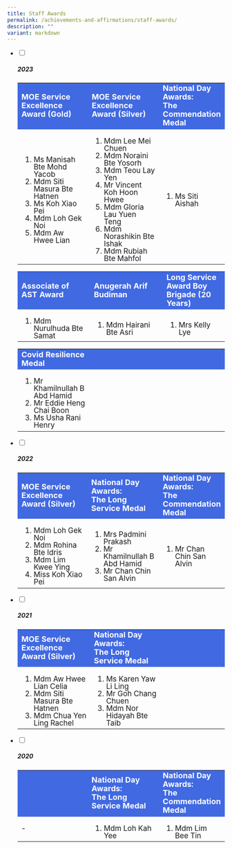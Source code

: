 ```yaml
---
title: Staff Awards
permalink: /achievements-and-affirmations/staff-awards/
description: ""
variant: markdown
---
```

<ul class="jekyllcodex_accordion">
	 <li>
    <input id="accordion1" type="checkbox" style="background-color:&nbsp;#ccc;">
		<label for="accordion1"><h5>2023</h5></label>
    <div>
			<table>
				<tbody style="font-size:17px">
					<tr style="line-height:20px; background-color:royalblue; font-weight: bold; font-size:18px; color:white">
				<td width="35%">MOE Service Excellence Award (Gold)</td>
				<td width="35%">MOE Service Excellence Award (Silver)</td>
				<td width="30%">National Day Awards: <br>The Commendation Medal</td>
				</tr>
  <tr>
    <td><ol>
			<li style="line-height:1">Ms Manisah Bte Mohd Yacob</li>
			<li style="line-height:1">Mdm Siti Masura Bte Hatnen</li>
			<li style="line-height:1">Ms Koh Xiao Pei</li>
			<li style="line-height:1">Mdm Loh Gek Noi</li>
			<li style="line-height:1">Mdm Aw Hwee Lian</li>
		</ol></td>
    <td><ol>
			<li style="line-height:1">Mdm Lee Mei Chuen</li>
			<li style="line-height:1">Mdm Noraini Bte Yosorh</li>
			<li style="line-height:1">Mdm Teou Lay Yen</li>
			<li style="line-height:1">Mr Vincent Koh Hoon Hwee</li>
			<li style="line-height:1">Mdm Gloria Lau Yuen Teng</li>
			<li style="line-height:1">Mdm Norashikin Bte Ishak</li>
			<li style="line-height:1">Mdm Rubiah Bte Mahfol</li></ol>
		</td>
							<td><ol>
			<li style="line-height:1">Ms Siti Aishah</li>
			</ol></td>
  </tr>
</tbody>
</table>
				<table>
				<tbody style="font-size:17px">
					<tr style="line-height:20px; background-color:royalblue; font-weight: bold; font-size:18px; color:white">
				<td width="35%">Associate of AST Award</td>
				<td width="35%">Anugerah Arif Budiman</td>
				<td width="30%">Long Service Award Boy Brigade (20 Years)</td>
				</tr>
  <tr>
    <td><ol>
			<li style="line-height:1">Mdm Nurulhuda Bte Samat</li>
		</ol></td>
    <td><ol>
			<li style="line-height:1">Mdm Hairani Bte Asri</li></ol>
		</td>
							<td><ol>
			<li style="line-height:1">Mrs Kelly Lye</li>
			</ol></td>
  </tr>
</tbody>
</table>
				<table>
				<tbody style="font-size:17px">
					<tr style="line-height:20px; background-color:royalblue; font-weight: bold; font-size:18px; color:white">
				<td width="35%">Covid Resilience Medal</td>
				<td width="35%"></td>
				<td width="30%"></td>
				</tr>
  <tr>
    <td><ol>
			<li style="line-height:1">Mr Khamilnullah B Abd Hamid</li>
			<li style="line-height:1">Mr Eddie Heng Chai Boon</li>
			<li style="line-height:1">Ms Usha Rani Henry</li>
		</ol></td>
    <td></td>
		<td></td>
  </tr>
</tbody>
</table>
    </div>
	</li>
		 <li>
    <input id="accordion1" type="checkbox" style="background-color:&nbsp;#ccc;">
		<label for="accordion1"><h5>2022</h5></label>
    <div>
			<table>
				<tbody style="font-size:17px">
					<tr style="line-height:20px; background-color:royalblue; font-weight: bold; font-size:18px; color:white">
				<td width="35%">MOE Service Excellence Award (Silver)</td>
				<td width="35%">National Day Awards: <br>The Long Service Medal</td>
		    <td width="30%">National Day Awards: <br>The Commendation Medal</td>
				</tr>
  <tr>
    <td><ol>
			<li style="line-height:1">Mdm Loh Gek Noi</li>
			<li style="line-height:1">Mdm Rohina Bte Idris</li>
			<li style="line-height:1">Mdm Lim Kwee Ying</li>
			<li style="line-height:1">Miss Koh Xiao Pei</li></ol>
		</td>
    <td><ol>
			<li style="line-height:1">Mrs Padmini Prakash</li>
			<li style="line-height:1">Mr Khamilnullah B Abd Hamid</li>
			<li style="line-height:1">Mr Chan Chin San Alvin</li></ol>
		</td>
		<td><ol><li style="line-height:1">Mr Chan Chin San Alvin</li></ol></td>
  </tr>
</tbody>
</table>
    </div>
	</li>
		 <li>
    <input id="accordion2" type="checkbox" style="background-color:&nbsp;#ccc;">
		<label for="accordion2"><h5>2021</h5></label>
    <div>
			<table>
	<tbody style="font-size:17px">
  <tr style="line-height:20px; background-color:royalblue; font-weight: bold; font-size:18px; color:white">
    <td width="35%">MOE Service Excellence Award (Silver)</td>
    <td width="35%">National Day Awards: <br>The Long Service Medal</td>
		<td width="30%"></td>
  </tr>
  <tr>
    <td><ol>
			<li style="line-height:1">Mdm Aw Hwee Lian Celia</li>
			<li style="line-height:1">Mdm Siti Masura Bte Hatnen</li>
			<li style="line-height:1">Mdm Chua Yen Ling Rachel</li></ol>
		</td>
    <td><ol>
			<li style="line-height:1">Ms Karen Yaw Li Ling</li>
			<li style="line-height:1">Mr Goh Chang Chuen</li>
			<li style="line-height:1">Mdm Nor Hidayah Bte Taib</li></ol>
		</td>
		<td></td>
  </tr>
</tbody>
</table>
    </div>
	</li>
	 <li>
    <input id="accordion3" type="checkbox" style="background-color:&nbsp;#ccc;">
		<label for="accordion3"><h5>2020</h5></label>
    <div>
			<table>
<tbody style="font-size:17px">
  <tr style="line-height:20px; background-color:royalblue; font-weight: bold; font-size:18px; color:white">
    <td width="35%"></td>
    <td width="35%">National Day Awards: <br>The Long Service Medal</td>
		<td width="30%">National Day Awards: <br>The Commendation Medal</td>
  </tr>
  <tr>
		<td style="line-height:1">-</td>
    <td style="line-height:1"><ol><li style="line-height:1">Mdm Loh Kah Yee</li></ol></td>
		<td style="line-height:1"><ol><li style="line-height:1">Mdm Lim Bee Tin</li></ol></td>
  </tr>
</tbody>
</table>
    </div>
	</li>
</ul>